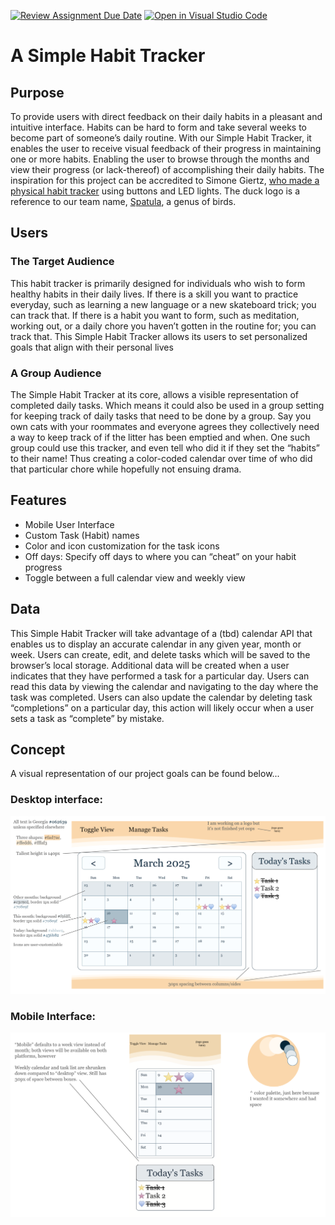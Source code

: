 [![Review Assignment Due Date](https://classroom.github.com/assets/deadline-readme-button-22041afd0340ce965d47ae6ef1cefeee28c7c493a6346c4f15d667ab976d596c.svg)](https://classroom.github.com/a/nxfOd0Cd)
[![Open in Visual Studio Code](https://classroom.github.com/assets/open-in-vscode-2e0aaae1b6195c2367325f4f02e2d04e9abb55f0b24a779b69b11b9e10269abc.svg)](https://classroom.github.com/online_ide?assignment_repo_id=19211688&assignment_repo_type=AssignmentRepo)

# A Simple Habit Tracker

## Purpose

To provide users with direct feedback on their daily habits in a pleasant and intuitive interface. Habits can be hard to form and take several weeks to become part of someone’s daily routine. With our Simple Habit Tracker, it enables the user to receive visual feedback of their progress in maintaining one or more habits. Enabling the user to browse through the months and view their progress (or lack-thereof) of accomplishing their daily habits. The inspiration for this project can be accredited to Simone Giertz, [who made a physical habit tracker](https://www.youtube.com/watch?v=-lpvy-xkSNA&feature=youtu.be) using buttons and LED lights. The duck logo is a reference to our team name, [Spatula](https://en.wikipedia.org/wiki/Spatula_(bird)), a genus of birds.

## Users

### The Target Audience
This habit tracker is primarily designed for individuals who wish to form healthy habits in their daily lives. If there is a skill you want to practice everyday, such as learning a new language or a new skateboard trick; you can track that. If there is a habit you want to form, such as meditation, working out, or a daily chore you haven’t gotten in the routine for; you can track that. This Simple Habit Tracker allows its users to set personalized goals that align with their personal lives

### A Group Audience 
The Simple Habit Tracker at its core, allows a visible representation of completed daily tasks. Which means it could also be used in a group setting for keeping track of daily tasks that need to be done by a group. Say you own cats with your roommates and everyone agrees they collectively need a way to keep track of if the litter has been emptied and when. One such group could use this tracker, and even tell who did it if they set the “habits” to their name! Thus creating a color-coded calendar over time of who did that particular chore while hopefully not ensuing drama. 

## Features
- Mobile User Interface
- Custom Task (Habit) names 
- Color and icon customization for the task icons 
- Off days: Specify off days to where you can “cheat” on your habit progress
- Toggle between a full calendar view and weekly view

## Data
This Simple Habit Tracker will take advantage of a (tbd) calendar API that enables us to display an accurate calendar in any given year, month or week. Users can create, edit, and delete tasks which will be saved to the browser’s local storage. Additional data will be created when a user indicates that they have performed a task for a particular day. Users can read this data by viewing the calendar and navigating to the day where the task was completed. Users can also update the calendar by deleting task “completions” on a particular day, this action will likely occur when a user sets a task as “complete” by mistake. 

## Concept
A visual representation of our project goals can be found below... 

### Desktop interface:
![Desktop interface for A Simple Habit Tracker](src/images/desktop.png "desktop")

### Mobile Interface:
![Mobile interface for A Simple Habit Tracker](src/images/mobile.png "mobile")